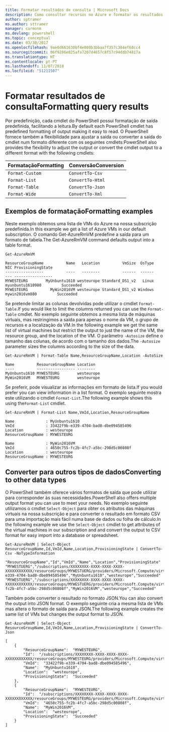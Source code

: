 ```yaml
---
title: Formatar resultados de consulta | Microsoft Docs
description: Como consultar recursos no Azure e formatar os resultados.
author: sptramer
ms.author: sttramer
manager: carmonm
ms.devlang: powershell
ms.topic: conceptual
ms.date: 03/30/2017
ms.openlocfilehash: 9ae0d661630bf4e080b3bbaa7f357c384ef68cc4
ms.sourcegitcommit: 06f9206e025afa7207d4657c8f57c94ddb74817a
ms.translationtype: HT
ms.contentlocale: pt-PT
ms.lasthandoff: 11/07/2018
ms.locfileid: "51211507"
---
```

# <a name="formatting-query-results"></a><span data-ttu-id="34ae4-103">Formatar resultados de consulta</span><span class="sxs-lookup"><span data-stu-id="34ae4-103">Formatting query results</span></span>

<span data-ttu-id="34ae4-104">Por predefinição, cada cmdlet do PowerShell possui formatação de saída predefinida, facilitando a leitura.</span><span class="sxs-lookup"><span data-stu-id="34ae4-104">By default each PowerShell cmdlet has predefined formatting of output making it easy to read.</span></span>  <span data-ttu-id="34ae4-105">O PowerShell fornece também a flexibilidade para ajustar a saída ou converter a saída do cmdlet num formato diferente com os seguintes cmdlets:</span><span class="sxs-lookup"><span data-stu-id="34ae4-105">PowerShell also provides the flexibility to adjust the output or convert the cmdlet output to a different format with the following cmdlets:</span></span>

| <span data-ttu-id="34ae4-106">Formatação</span><span class="sxs-lookup"><span data-stu-id="34ae4-106">Formatting</span></span>      | <span data-ttu-id="34ae4-107">Conversão</span><span class="sxs-lookup"><span data-stu-id="34ae4-107">Conversion</span></span>       |
|-----------------|------------------|
| `Format-Custom` | `ConvertTo-Csv`  |
| `Format-List`   | `ConvertTo-Html` |
| `Format-Table`  | `ConvertTo-Json` |
| `Format-Wide`   | `ConvertTo-Xml`  |

## <a name="formatting-examples"></a><span data-ttu-id="34ae4-108">Exemplos de formatação</span><span class="sxs-lookup"><span data-stu-id="34ae4-108">Formatting examples</span></span>

<span data-ttu-id="34ae4-109">Neste exemplo obtemos uma lista de VMs do Azure na nossa subscrição predefinida.</span><span class="sxs-lookup"><span data-stu-id="34ae4-109">In this example we get a list of Azure VMs in our default subscription.</span></span>  <span data-ttu-id="34ae4-110">O comando Get-AzureRmVM predefine a saída para um formato de tabela.</span><span class="sxs-lookup"><span data-stu-id="34ae4-110">The Get-AzureRmVM command defaults output into a table format.</span></span>

```powershell-interactive
Get-AzureRmVM
```

```output
ResourceGroupName          Name   Location          VmSize  OsType              NIC ProvisioningState
-----------------          ----   --------          ------  ------              --- -----------------
MYWESTEURG        MyUnbuntu1610 westeurope Standard_DS1_v2   Linux myunbuntu1610980         Succeeded
MYWESTEURG          MyWin2016VM westeurope Standard_DS1_v2 Windows   mywin2016vm880         Succeeded
```

<span data-ttu-id="34ae4-111">Se pretende limitar as colunas devolvidas pode utilizar o cmdlet `Format-Table`.</span><span class="sxs-lookup"><span data-stu-id="34ae4-111">If you would like to limit the columns returned you can use the `Format-Table` cmdlet.</span></span> <span data-ttu-id="34ae4-112">No exemplo seguinte obtemos a mesma lista de máquinas virtuais, mas restringimos a saída para apenas o nome da VM, o grupo de recursos e a localização da VM.</span><span class="sxs-lookup"><span data-stu-id="34ae4-112">In the following example we get the same list of virtual machines but restrict the output to just the name of the VM, the resource group, and the location of the VM.</span></span>  <span data-ttu-id="34ae4-113">O parâmetro `-Autosize` define o tamanho das colunas, de acordo com o tamanho dos dados.</span><span class="sxs-lookup"><span data-stu-id="34ae4-113">The `-Autosize` parameter sizes the columns according to the size of the data.</span></span>

```powershell-interactive
Get-AzureRmVM | Format-Table Name,ResourceGroupName,Location -AutoSize
```

```output
Name          ResourceGroupName Location
----          ----------------- --------
MyUnbuntu1610 MYWESTEURG        westeurope
MyWin2016VM   MYWESTEURG        westeurope
```

<span data-ttu-id="34ae4-114">Se preferir, pode visualizar as informações em formato de lista.</span><span class="sxs-lookup"><span data-stu-id="34ae4-114">If you would prefer you can view information in a list format.</span></span> <span data-ttu-id="34ae4-115">O exemplo seguinte mostra este utilizando o cmdlet `Format-List`.</span><span class="sxs-lookup"><span data-stu-id="34ae4-115">The following example shows this using the`Format-List` cmdlet.</span></span>

```powershell-interactive
Get-AzureRmVM | Format-List Name,VmId,Location,ResourceGroupName
```

```output
Name              : MyUnbuntu1610
VmId              : 33422f9b-e339-4704-bad8-dbe094585496
Location          : westeurope
ResourceGroupName : MYWESTEURG

Name              : MyWin2016VM
VmId              : 4650c755-fc2b-4fc7-a5bc-298d5c00808f
Location          : westeurope
ResourceGroupName : MYWESTEURG
```

## <a name="converting-to-other-data-types"></a><span data-ttu-id="34ae4-116">Converter para outros tipos de dados</span><span class="sxs-lookup"><span data-stu-id="34ae4-116">Converting to other data types</span></span>

<span data-ttu-id="34ae4-117">O PowerShell também oferece vários formatos de saída que pode utilizar para corresponder às suas necessidades.</span><span class="sxs-lookup"><span data-stu-id="34ae4-117">PowerShell also offers multiple output format you can use to meet your needs.</span></span>  <span data-ttu-id="34ae4-118">No exemplo seguinte utilizamos o cmdlet `Select-Object` para obter os atributos das máquinas virtuais na nossa subscrição e para converter o resultado em formato CSV para uma importação mais fácil numa base de dados ou folha de cálculo.</span><span class="sxs-lookup"><span data-stu-id="34ae4-118">In the following example we use the `Select-Object` cmdlet to get attributes of the virtual machines in our subscription and and convert the output to CSV format for easy import into a database or spreadsheet.</span></span>

```powershell-interactive
Get-AzureRmVM | Select-Object ResourceGroupName,Id,VmId,Name,Location,ProvisioningState | ConvertTo-Csv -NoTypeInformation
```

```output
"ResourceGroupName","Id","VmId","Name","Location","ProvisioningState"
"MYWESTUERG","/subscriptions/XXXXXXXX-XXXX-XXXX-XXXX-XXXXXXXXXXXX/resourceGroups/MYWESTUERG/providers/Microsoft.Compute/virtualMachines/MyUnbuntu1610","33422f9b-e339-4704-bad8-dbe094585496","MyUnbuntu1610","westeurope","Succeeded"
"MYWESTUERG","/subscriptions/XXXXXXXX-XXXX-XXXX-XXXX-XXXXXXXXXXXX/resourceGroups/MYWESTUERG/providers/Microsoft.Compute/virtualMachines/MyWin2016VM","4650c755-fc2b-4fc7-a5bc-298d5c00808f","MyWin2016VM","westeurope","Succeeded"
```

<span data-ttu-id="34ae4-119">Também pode converter o resultado no formato JSON.</span><span class="sxs-lookup"><span data-stu-id="34ae4-119">You can also convert the output into JSON format.</span></span>  <span data-ttu-id="34ae4-120">O exemplo seguinte cria a mesma lista de VMs mas altera o formato de saída para JSON.</span><span class="sxs-lookup"><span data-stu-id="34ae4-120">The following example creates the same list of VMs but changes the output format to JSON.</span></span>

```powershell-interactive
Get-AzureRmVM | Select-Object ResourceGroupName,Id,VmId,Name,Location,ProvisioningState | ConvertTo-Json
```

```output
[
    {
        "ResourceGroupName":  "MYWESTEURG",
        "Id":  "/subscriptions/XXXXXXXX-XXXX-XXXX-XXXX-XXXXXXXXXXXX/resourceGroups/MYWESTEURG/providers/Microsoft.Compute/virtualMachines/MyUnbuntu1610",
        "VmId":  "33422f9b-e339-4704-bad8-dbe094585496",
        "Name":  "MyUnbuntu1610",
        "Location":  "westeurope",
        "ProvisioningState":  "Succeeded"
    },
    {
        "ResourceGroupName":  "MYWESTEURG",
        "Id":  "/subscriptions/XXXXXXXX-XXXX-XXXX-XXXX-XXXXXXXXXXXX/resourceGroups/MYWESTEURG/providers/Microsoft.Compute/virtualMachines/MyWin2016VM",
        "VmId":  "4650c755-fc2b-4fc7-a5bc-298d5c00808f",
        "Name":  "MyWin2016VM",
        "Location":  "westeurope",
        "ProvisioningState":  "Succeeded"
    }
]
```
